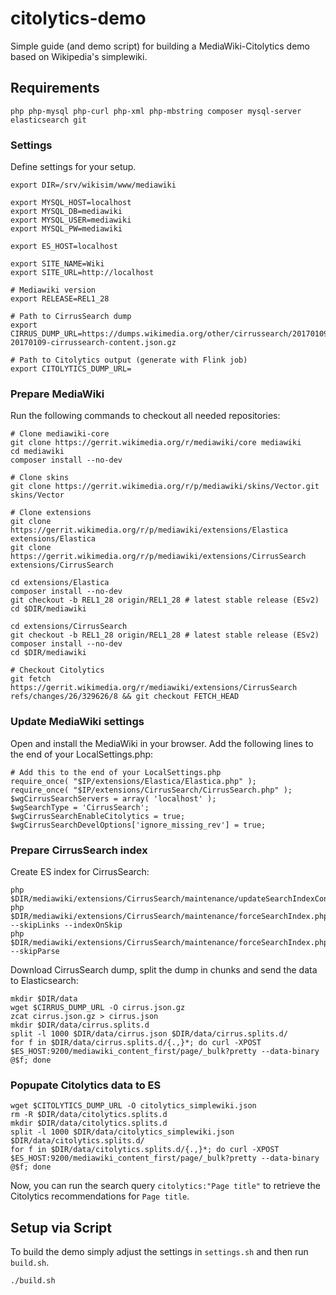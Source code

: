 # citolytics-demo
Simple guide (and demo script) for building a MediaWiki-Citolytics demo based on Wikipedia's simplewiki.

## Requirements

```
php php-mysql php-curl php-xml php-mbstring composer mysql-server elasticsearch git
```

### Settings

Define settings for your setup.

```
export DIR=/srv/wikisim/www/mediawiki

export MYSQL_HOST=localhost
export MYSQL_DB=mediawiki
export MYSQL_USER=mediawiki
export MYSQL_PW=mediawiki

export ES_HOST=localhost

export SITE_NAME=Wiki
export SITE_URL=http://localhost

# Mediawiki version
export RELEASE=REL1_28

# Path to CirrusSearch dump
export CIRRUS_DUMP_URL=https://dumps.wikimedia.org/other/cirrussearch/20170109/simplewiki-20170109-cirrussearch-content.json.gz

# Path to Citolytics output (generate with Flink job)
export CITOLYTICS_DUMP_URL=
```

### Prepare MediaWiki

Run the following commands to checkout all needed repositories:
```
# Clone mediawiki-core
git clone https://gerrit.wikimedia.org/r/mediawiki/core mediawiki
cd mediawiki
composer install --no-dev

# Clone skins
git clone https://gerrit.wikimedia.org/r/p/mediawiki/skins/Vector.git skins/Vector

# Clone extensions
git clone https://gerrit.wikimedia.org/r/p/mediawiki/extensions/Elastica extensions/Elastica
git clone https://gerrit.wikimedia.org/r/p/mediawiki/extensions/CirrusSearch extensions/CirrusSearch

cd extensions/Elastica
composer install --no-dev
git checkout -b REL1_28 origin/REL1_28 # latest stable release (ESv2)
cd $DIR/mediawiki

cd extensions/CirrusSearch
git checkout -b REL1_28 origin/REL1_28 # latest stable release (ESv2)
composer install --no-dev
cd $DIR/mediawiki

# Checkout Citolytics
git fetch https://gerrit.wikimedia.org/r/mediawiki/extensions/CirrusSearch refs/changes/26/329626/8 && git checkout FETCH_HEAD

```

### Update MediaWiki settings

Open and install the MediaWiki in your browser. Add the following lines to the end of your LocalSettings.php:
```
# Add this to the end of your LocalSettings.php
require_once( "$IP/extensions/Elastica/Elastica.php" );
require_once( "$IP/extensions/CirrusSearch/CirrusSearch.php" );
$wgCirrusSearchServers = array( 'localhost' );
$wgSearchType = 'CirrusSearch';
$wgCirrusSearchEnableCitolytics = true;
$wgCirrusSearchDevelOptions['ignore_missing_rev'] = true;
```

### Prepare CirrusSearch index

Create ES index for CirrusSearch:

```
php $DIR/mediawiki/extensions/CirrusSearch/maintenance/updateSearchIndexConfig.php
php $DIR/mediawiki/extensions/CirrusSearch/maintenance/forceSearchIndex.php --skipLinks --indexOnSkip
php $DIR/mediawiki/extensions/CirrusSearch/maintenance/forceSearchIndex.php --skipParse
```

Download CirrusSearch dump, split the dump in chunks and send the data to Elasticsearch:
```
mkdir $DIR/data
wget $CIRRUS_DUMP_URL -O cirrus.json.gz
zcat cirrus.json.gz > cirrus.json
mkdir $DIR/data/cirrus.splits.d
split -l 1000 $DIR/data/cirrus.json $DIR/data/cirrus.splits.d/
for f in $DIR/data/cirrus.splits.d/{.,}*; do curl -XPOST $ES_HOST:9200/mediawiki_content_first/page/_bulk?pretty --data-binary @$f; done
```

### Popupate Citolytics data to ES

```
wget $CITOLYTICS_DUMP_URL -O citolytics_simplewiki.json
rm -R $DIR/data/citolytics.splits.d
mkdir $DIR/data/citolytics.splits.d
split -l 1000 $DIR/data/citolytics_simplewiki.json $DIR/data/citolytics.splits.d/
for f in $DIR/data/citolytics.splits.d/{.,}*; do curl -XPOST $ES_HOST:9200/mediawiki_content_first/page/_bulk?pretty --data-binary @$f; done

```

Now, you can run the search query `citolytics:"Page title"` to retrieve the Citolytics recommendations for `Page title`.


## Setup via Script
To build the demo simply adjust the settings in `settings.sh` and then run `build.sh`.
```
./build.sh
```
